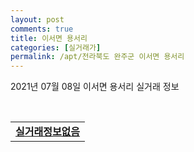 ```yaml
---
layout: post
comments: true
title: 이서면 용서리
categories: [실거래가]
permalink: /apt/전라북도 완주군 이서면 용서리
---
```


2021년 07월 08일 이서면 용서리 실거래 정보

<script type="text/javascript">
  google.charts.load('current', {'packages':['corechart']});
  google.charts.setOnLoadCallback(drawChart);

  function drawChart() {
    var data = google.visualization.arrayToDataTable([['거래일', '매매', '전월세', '전매'], ['20-07', 3, 53, 0], ['20-08', 3, 25, 0], ['20-09', 3, 15, 0], ['20-10', 25, 22, 0], ['20-11', 17, 14, 0], ['20-12', 14, 11, 0], ['21-01', 8, 12, 0], ['21-02', 5, 16, 0], ['21-03', 7, 4, 0], ['21-04', 6, 12, 0], ['21-05', 6, 8, 0], ['21-06', 5, 7, 0]]);

    var options = {
      title: '최근 1년간 유형별 거래량 추이',
      legend: { position: 'bottom' }
    };

    var chart = new google.visualization.LineChart(document.getElementById('columnchart_material'));
    chart.draw(data, (options));년간 
  }
</script>

<div id="columnchart_material" style="width: 95%; margin-left: -35px; display: block"></div>
<br>
<table>
  <tr>
    <td colspan="4" style="font-weight: bold;"><a href="https://search.naver.com/search.naver?query=이서면 용서리 실거래정보없음">실거래정보없음</a></td>
  </tr>
    
</table>
    